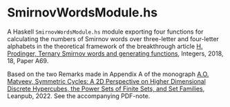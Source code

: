 # SmirnovWordsModule.hs #

A Haskell `SmirnovWordsModule.hs` module exporting four functions for calculating 
the numbers of Smirnov words over three-letter and four-letter alphabets in the 
theoretical framework of the breakthrough article 
[H. Prodinger, Ternary Smirnov words and generating functions](http://math.colgate.edu/~integers/vol18.html), Integers, 2018, 18,
Paper A69.

Based on the two Remarks made in Appendix A of the monograph
[A.O. Matveev, Symmetric Cycles: 
A 2D Perspective on Higher Dimensional Discrete Hypercubes, the Power Sets
of Finite Sets, and Set Families](https://leanpub.com/SymmetricCycles), Leanpub, 2022. See the accompanying PDF-note.
